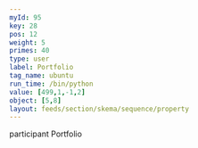 ```yaml
---
myId: 95
key: 28
pos: 12
weight: 5
primes: 40
type: user
label: Portfolio
tag_name: ubuntu
run_time: /bin/python
value: [499,1,-1,2]
object: [5,8]
layout: feeds/section/skema/sequence/property
---
```

participant Portfolio
